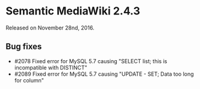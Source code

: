 # Semantic MediaWiki 2.4.3

Released on November 28nd, 2016.

## Bug fixes

* #2078 Fixed error for MySQL 5.7 causing "SELECT list; this is incompatible with DISTINCT"
* #2089 Fixed error for MySQL 5.7 causing "UPDATE - SET; Data too long for column"
